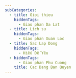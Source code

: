 ```yaml
---
subCategories:
  - title: Gioi thieu
    hiddenTags:
      - Giao phan Da Lat
  - title: Lich su
    hiddenTags:
      - Giao phan Xuan Loc
  - title: Sac Lap Dong
    hiddenTags:
      - Hiểu Để Yêu
  - hiddenTags:
      - Giao phan Phu Cuong
    title: Cac Dang Ban Quyen
---
```

